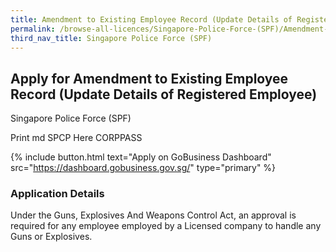 ```yaml
---
title: Amendment to Existing Employee Record (Update Details of Registered Employee)
permalink: /browse-all-licences/Singapore-Police-Force-(SPF)/Amendment-to-Existing-Employee-Record-(Update-Details-of-Registered-Employee)
third_nav_title: Singapore Police Force (SPF)
---
```


## Apply for Amendment to Existing Employee Record (Update Details of Registered Employee)

Singapore Police Force (SPF)

Print md SPCP Here CORPPASS

{% include button.html text="Apply on GoBusiness Dashboard" src="https://dashboard.gobusiness.gov.sg/" type="primary" %}

### Application Details

Under the Guns, Explosives And Weapons Control Act, an approval is required for any employee employed by a Licensed company to handle any Guns or  Explosives. 

